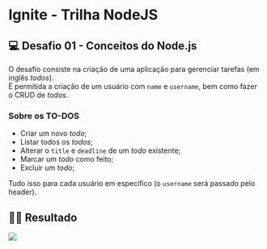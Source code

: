 # Ignite - Trilha NodeJS

## 💻 Desafio 01 - Conceitos do Node.js

O desafio consiste na criação de uma aplicação para gerenciar tarefas (em inglês *todos*). 
É permitida a criação de um usuário com `name` e `username`, bem como fazer o CRUD de *todos*.

### Sobre os TO-DOS
- Criar um novo *todo*;
- Listar todos os *todos*;
- Alterar o `title` e `deadline` de um *todo* existente;
- Marcar um *todo* como feito;
- Excluir um *todo*;

Tudo isso para cada usuário em específico (o `username` será passado pelo header).

## 👩‍💻 Resultado
<img src="https://user-images.githubusercontent.com/84260347/144760310-0b0422ff-2f30-45c3-89a8-fa410de85224.png">
